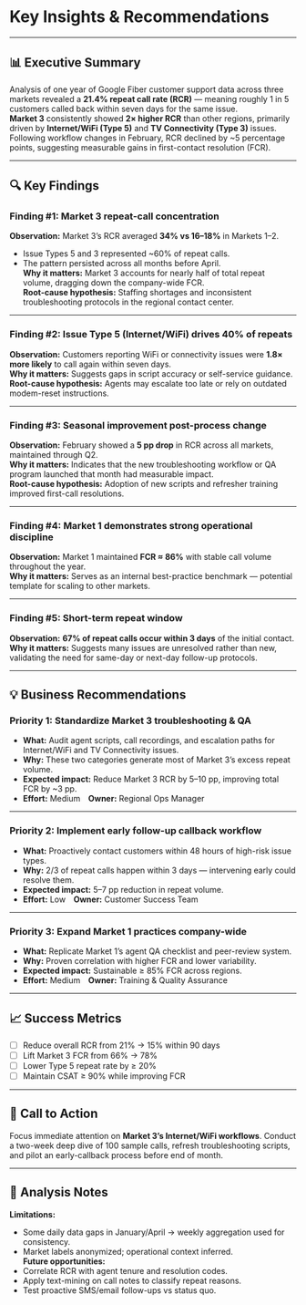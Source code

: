 # Key Insights & Recommendations

---

## 📊 Executive Summary
Analysis of one year of Google Fiber customer support data across three markets revealed a **21.4% repeat call rate (RCR)** — meaning roughly 1 in 5 customers called back within seven days for the same issue.  
**Market 3** consistently showed **2× higher RCR** than other regions, primarily driven by **Internet/WiFi (Type 5)** and **TV Connectivity (Type 3)** issues. Following workflow changes in February, RCR declined by ~5 percentage points, suggesting measurable gains in first-contact resolution (FCR).

---

## 🔍 Key Findings

### Finding #1: Market 3 repeat-call concentration  
**Observation:** Market 3’s RCR averaged **34% vs 16–18%** in Markets 1–2.  
- Issue Types 5 and 3 represented ~60% of repeat calls.  
- The pattern persisted across all months before April.  
**Why it matters:** Market 3 accounts for nearly half of total repeat volume, dragging down the company-wide FCR.  
**Root-cause hypothesis:** Staffing shortages and inconsistent troubleshooting protocols in the regional contact center.

---

### Finding #2: Issue Type 5 (Internet/WiFi) drives 40% of repeats  
**Observation:** Customers reporting WiFi or connectivity issues were **1.8× more likely** to call again within seven days.  
**Why it matters:** Suggests gaps in script accuracy or self-service guidance.  
**Root-cause hypothesis:** Agents may escalate too late or rely on outdated modem-reset instructions.

---

### Finding #3: Seasonal improvement post-process change  
**Observation:** February showed a **5 pp drop** in RCR across all markets, maintained through Q2.  
**Why it matters:** Indicates that the new troubleshooting workflow or QA program launched that month had measurable impact.  
**Root-cause hypothesis:** Adoption of new scripts and refresher training improved first-call resolutions.

---

### Finding #4: Market 1 demonstrates strong operational discipline  
**Observation:** Market 1 maintained **FCR ≈ 86%** with stable call volume throughout the year.  
**Why it matters:** Serves as an internal best-practice benchmark — potential template for scaling to other markets.

---

### Finding #5: Short-term repeat window  
**Observation:** **67% of repeat calls occur within 3 days** of the initial contact.  
**Why it matters:** Suggests many issues are unresolved rather than new, validating the need for same-day or next-day follow-up protocols.

---

## 💡 Business Recommendations

### Priority 1: Standardize Market 3 troubleshooting & QA  
- **What:** Audit agent scripts, call recordings, and escalation paths for Internet/WiFi and TV Connectivity issues.  
- **Why:** These two categories generate most of Market 3’s excess repeat volume.  
- **Expected impact:** Reduce Market 3 RCR by 5–10 pp, improving total FCR by ~3 pp.  
- **Effort:** Medium **Owner:** Regional Ops Manager  

---

### Priority 2: Implement early follow-up callback workflow  
- **What:** Proactively contact customers within 48 hours of high-risk issue types.  
- **Why:** 2/3 of repeat calls happen within 3 days — intervening early could resolve them.  
- **Expected impact:** 5–7 pp reduction in repeat volume.  
- **Effort:** Low **Owner:** Customer Success Team  

---

### Priority 3: Expand Market 1 practices company-wide  
- **What:** Replicate Market 1’s agent QA checklist and peer-review system.  
- **Why:** Proven correlation with higher FCR and lower variability.  
- **Expected impact:** Sustainable ≥ 85% FCR across regions.  
- **Effort:** Medium **Owner:** Training & Quality Assurance  

---

## 📈 Success Metrics
- [ ] Reduce overall RCR from 21% → 15% within 90 days  
- [ ] Lift Market 3 FCR from 66% → 78%  
- [ ] Lower Type 5 repeat rate by ≥ 20%  
- [ ] Maintain CSAT ≥ 90% while improving FCR  

---

## 🎯 Call to Action
Focus immediate attention on **Market 3’s Internet/WiFi workflows**. Conduct a two-week deep dive of 100 sample calls, refresh troubleshooting scripts, and pilot an early-callback process before end of month.

---

## 📝 Analysis Notes
**Limitations:**  
- Some daily data gaps in January/April → weekly aggregation used for consistency.  
- Market labels anonymized; operational context inferred.  
**Future opportunities:**  
- Correlate RCR with agent tenure and resolution codes.  
- Apply text-mining on call notes to classify repeat reasons.  
- Test proactive SMS/email follow-ups vs status quo.
